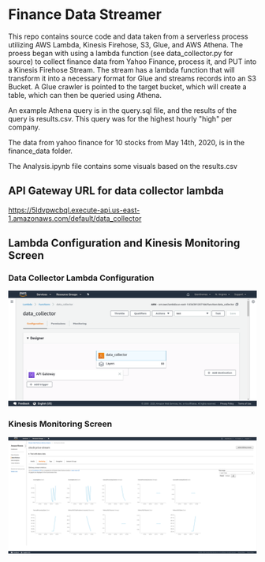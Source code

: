 # Finance Data Streamer

This repo contains source code and data taken from a serverless process utilizing AWS Lambda, Kinesis Firehose, S3, Glue, and AWS Athena. The proess began with using a lambda function (see data_collector.py for source) to collect finance data from Yahoo Finance, process it, and PUT into a Kinesis Firehose Stream. The stream has a lambda function that will transform it into a necessary format for Glue and streams records into an S3 Bucket. A Glue crawler is pointed to the target bucket, which will create a table, which can then be queried using Athena.

An example Athena query is in the query.sql file, and the results of the query is results.csv. This query was for the highest hourly "high" per company. 

The data from yahoo finance for 10 stocks from May 14th, 2020, is in the finance_data folder. 

The Analysis.ipynb file contains some visuals based on the results.csv

## API Gateway URL for data collector lambda
https://5ldvpwcbql.execute-api.us-east-1.amazonaws.com/default/data_collector

## Lambda Configuration and Kinesis Monitoring Screen

### Data Collector Lambda Configuration
![image](screenshots/lambda-config.png)

### Kinesis Monitoring Screen
![image](screenshots/kinesis-monitoring.png)
